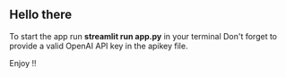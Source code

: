 ## Hello there 
To start the app run **streamlit run app.py** in your terminal
Don't forget to provide a valid OpenAI API key in the apikey file.

Enjoy !!
